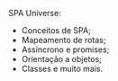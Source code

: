 SPA Universe:
- Conceitos de SPA;
- Mapeamento de rotas;
- Assíncrono e promises;
- Orientação a objetos;
- Classes e muito mais.